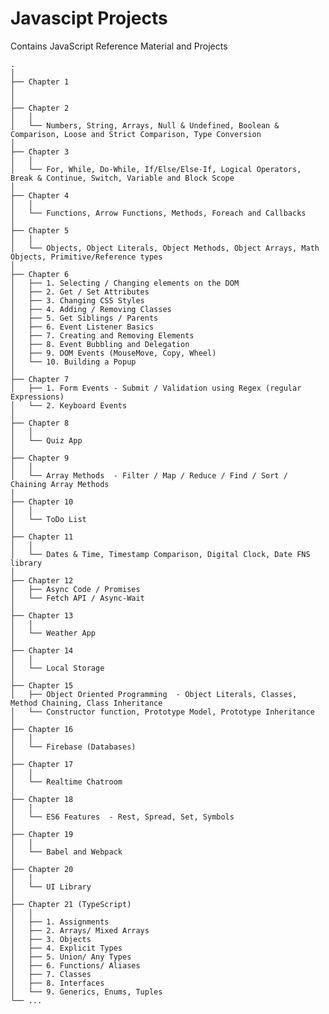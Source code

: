 # Javascipt Projects
Contains JavaScript Reference Material and Projects

    .
    │
    ├── Chapter 1   
    │
    │
    ├── Chapter 2 
    │   │
    │   └── Numbers, String, Arrays, Null & Undefined, Boolean & Comparison, Loose and Strict Comparison, Type Conversion
    │
    ├── Chapter 3
    │   │
    │   └── For, While, Do-While, If/Else/Else-If, Logical Operators, Break & Continue, Switch, Variable and Block Scope
    │
    ├── Chapter 4 
    │   │
    │   └── Functions, Arrow Functions, Methods, Foreach and Callbacks
    │
    ├── Chapter 5
    │   │
    │   └── Objects, Object Literals, Object Methods, Object Arrays, Math Objects, Primitive/Reference types
    │
    ├── Chapter 6 
    │   ├── 1. Selecting / Changing elements on the DOM
    │   ├── 2. Get / Set Attributes
    │   ├── 3. Changing CSS Styles
    │   ├── 4. Adding / Removing Classes
    │   ├── 5. Get Siblings / Parents
    │   ├── 6. Event Listener Basics
    │   ├── 7. Creating and Removing Elements
    │   ├── 8. Event Bubbling and Delegation
    │   ├── 9. DOM Events (MouseMove, Copy, Wheel)
    │   └── 10. Building a Popup
    │
    ├── Chapter 7
    │   ├── 1. Form Events - Submit / Validation using Regex (regular Expressions)
    │   └── 2. Keyboard Events
    │
    ├── Chapter 8 
    │   │
    │   └── Quiz App
    │
    ├── Chapter 9
    │   │
    │   └── Array Methods  - Filter / Map / Reduce / Find / Sort / Chaining Array Methods
    │
    ├── Chapter 10 
    │   │
    │   └── ToDo List
    │
    ├── Chapter 11
    │   │
    │   └── Dates & Time, Timestamp Comparison, Digital Clock, Date FNS library 
    │
    ├── Chapter 12 
    │   ├── Async Code / Promises
    │   └── Fetch API / Async-Wait
    │
    ├── Chapter 13
    │   │
    │   └── Weather App
    │
    ├── Chapter 14 
    │   │
    │   └── Local Storage
    │
    ├── Chapter 15       
    │   ├── Object Oriented Programming  - Object Literals, Classes, Method Chaining, Class Inheritance
    │   └── Constructor function, Prototype Model, Prototype Inheritance
    │
    ├── Chapter 16 
    │   │
    │   └── Firebase (Databases)
    │
    ├── Chapter 17
    │   │ 
    │   └── Realtime Chatroom
    │
    ├── Chapter 18
    │   │
    │   └── ES6 Features  - Rest, Spread, Set, Symbols
    │
    ├── Chapter 19
    │   │
    │   └── Babel and Webpack
    │
    ├── Chapter 20
    │   │
    │   └── UI Library
    │
    ├── Chapter 21 (TypeScript)
    │   │
    │   ├── 1. Assignments
    │   ├── 2. Arrays/ Mixed Arrays
    │   ├── 3. Objects
    │   ├── 4. Explicit Types
    │   ├── 5. Union/ Any Types
    │   ├── 6. Functions/ Aliases
    │   ├── 7. Classes
    │   ├── 8. Interfaces
    │   └── 9. Generics, Enums, Tuples 
    └── ...


    
   
